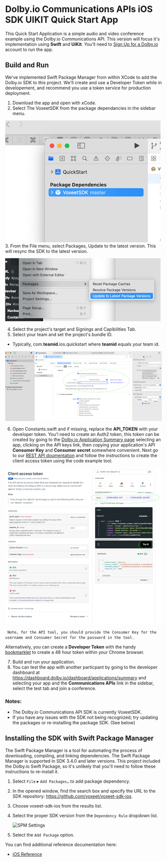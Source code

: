 # Dolby.io Communications APIs iOS SDK UIKIT Quick Start App
This Quick Start Application is a simple audio and video conference example using the Dolby.io Communications API. This version will focus it's implementation using **Swift** and **UiKit**.  You'll need to [Sign Up for a Dolby.io](https://www.dolby.io/signup) account to run the app. 
## Build and Run
We've implemented Swift Package Manager from within XCode to add the Dolby.io SDK to this project.  We'll create and use a Developer Token while in developement, and recommend you use a token service for production deployment. 

1. Download the app and open with xCode.
2. Select The VoxeetSDK from the package dependancies in the sidebar menu.

![Select the SDK](./wiki-select-sdk.png)
3. From the File menu, select Packages, Update to the latest version. This will resync the SDK to the latest version.
  
 ![Select the SDK](./wiki-update-pkg.png)


4. Select the project's target and Signings and Capibilities Tab.
5. Select your team and set the project's bundle ID.
  - Typically, com.**teamid**.ios.quickstart where **teamid** equals your team id.

![Xcode Build Setting](./wiki-quickstart-bundleid.png)

6. Open Constants.swift and if missing, replace the **API_TOKEN** with your developer token.  You'l need to create an Auth2 token, this token can be created by going to the [Dolby.io Application Summary page](https://dashboard.dolby.io) selecting an app, clicking on the API keys link, then copying your application's API **Consumer Key** and **Consumer secret** somewhere convenient.  Next go to our [REST API doumentation](https://docs.dolby.io/communications-apis/reference/get-client-access-token) and follow the instructions to create the client access token using the code example tool. 

![Xcode Build Setting](./wiki-access-token.png)


  ``` Note, for the API tool, you should provide the Consumer Key for the username and Consumer Secret for the password in the tool.```        
  
Alternatively, you can create a **Developer Token** with the handy [bookmarklet](https://developer-token-dolbyio.netlify.app) to create a 48 hour token within your Chrome browser.
  
  
7. Build and run your application.
8. You can test the app with another particpant by going to the developer dashboard at https://dashboard.dolby.io/dashboard/applications/summary and selecting your app and the **Communications APIs** link in the sidebar, select the test tab and join a conference.

### Notes:
- The Dolby.io Communications API SDK is currently VoxeetSDK. 
- If you have any issues with the SDK not being recognized; try updating the packages or re-installing the package SDK. (See below)

 
## Installing the SDK with Swift Package Manager

The Swift Package Manager is a tool for automating the process of downloading, compiling, and linking dependencies. The Swift Package Manager is supported in SDK 3.4.0 and later versions. This project included the Dolby.io Swift Package, so it's unlikely that you'll need to follow these instructions to re-install it. 

1. Select `File` ▸ `Add Packages…` to add package dependency.

2. In the opened window, find the search box and specify the URL to the SDK repository: https://github.com/voxeet/voxeet-sdk-ios.

3. Choose voxeet-sdk-ios from the results list.

4. Select the proper SDK version from the `Dependency Rule` dropdown list.
   
    ![SPM Settings](./wiki-spm-install.png)

5. Select the `Add Package` option.

You can find additional reference documentation here:
- [iOS Reference](https://docs.dolby.io/communications/docs/ios-client-sdk-voxeetsdk)